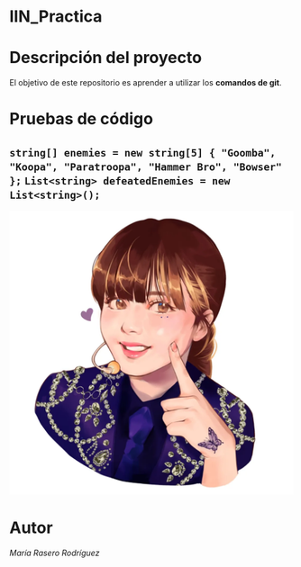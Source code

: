 # IIN_Practica
# Descripción del proyecto
El objetivo de este repositorio es aprender a utilizar los **comandos de git**.
# Pruebas de código
`string[] enemies = new string[5] { "Goomba", "Koopa", "Paratroopa", "Hammer Bro", "Bowser" };`
`List<string> defeatedEnemies = new List<string>();`
---
![alt text](dibujo.jpg)
# Autor
*María Rasero Rodríguez*
